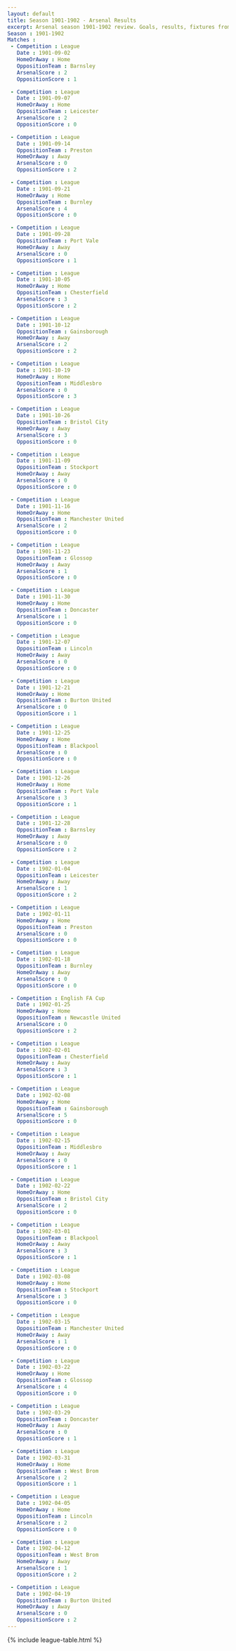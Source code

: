 ```yaml
---
layout: default
title: Season 1901-1902 - Arsenal Results 
excerpt: Arsenal season 1901-1902 review. Goals, results, fixtures from the 1901-1902 season on History of Arsenal Football Club
Season : 1901-1902
Matches :
 - Competition : League
   Date : 1901-09-02
   HomeOrAway : Home
   OppositionTeam : Barnsley
   ArsenalScore : 2
   OppositionScore : 1

 - Competition : League
   Date : 1901-09-07
   HomeOrAway : Home
   OppositionTeam : Leicester
   ArsenalScore : 2
   OppositionScore : 0

 - Competition : League
   Date : 1901-09-14
   OppositionTeam : Preston
   HomeOrAway : Away
   ArsenalScore : 0
   OppositionScore : 2

 - Competition : League
   Date : 1901-09-21
   HomeOrAway : Home
   OppositionTeam : Burnley
   ArsenalScore : 4
   OppositionScore : 0

 - Competition : League
   Date : 1901-09-28
   OppositionTeam : Port Vale
   HomeOrAway : Away
   ArsenalScore : 0
   OppositionScore : 1

 - Competition : League
   Date : 1901-10-05
   HomeOrAway : Home
   OppositionTeam : Chesterfield
   ArsenalScore : 3
   OppositionScore : 2

 - Competition : League
   Date : 1901-10-12
   OppositionTeam : Gainsborough
   HomeOrAway : Away
   ArsenalScore : 2
   OppositionScore : 2

 - Competition : League
   Date : 1901-10-19
   HomeOrAway : Home
   OppositionTeam : Middlesbro
   ArsenalScore : 0
   OppositionScore : 3

 - Competition : League
   Date : 1901-10-26
   OppositionTeam : Bristol City
   HomeOrAway : Away
   ArsenalScore : 3
   OppositionScore : 0

 - Competition : League
   Date : 1901-11-09
   OppositionTeam : Stockport
   HomeOrAway : Away
   ArsenalScore : 0
   OppositionScore : 0

 - Competition : League
   Date : 1901-11-16
   HomeOrAway : Home
   OppositionTeam : Manchester United
   ArsenalScore : 2
   OppositionScore : 0

 - Competition : League
   Date : 1901-11-23
   OppositionTeam : Glossop
   HomeOrAway : Away
   ArsenalScore : 1
   OppositionScore : 0

 - Competition : League
   Date : 1901-11-30
   HomeOrAway : Home
   OppositionTeam : Doncaster
   ArsenalScore : 1
   OppositionScore : 0

 - Competition : League
   Date : 1901-12-07
   OppositionTeam : Lincoln
   HomeOrAway : Away
   ArsenalScore : 0
   OppositionScore : 0

 - Competition : League
   Date : 1901-12-21
   HomeOrAway : Home
   OppositionTeam : Burton United
   ArsenalScore : 0
   OppositionScore : 1

 - Competition : League
   Date : 1901-12-25
   HomeOrAway : Home
   OppositionTeam : Blackpool
   ArsenalScore : 0
   OppositionScore : 0

 - Competition : League
   Date : 1901-12-26
   HomeOrAway : Home
   OppositionTeam : Port Vale
   ArsenalScore : 3
   OppositionScore : 1

 - Competition : League
   Date : 1901-12-28
   OppositionTeam : Barnsley
   HomeOrAway : Away
   ArsenalScore : 0
   OppositionScore : 2

 - Competition : League
   Date : 1902-01-04
   OppositionTeam : Leicester
   HomeOrAway : Away
   ArsenalScore : 1
   OppositionScore : 2

 - Competition : League
   Date : 1902-01-11
   HomeOrAway : Home
   OppositionTeam : Preston
   ArsenalScore : 0
   OppositionScore : 0

 - Competition : League
   Date : 1902-01-18
   OppositionTeam : Burnley
   HomeOrAway : Away
   ArsenalScore : 0
   OppositionScore : 0

 - Competition : English FA Cup
   Date : 1902-01-25
   HomeOrAway : Home
   OppositionTeam : Newcastle United
   ArsenalScore : 0
   OppositionScore : 2

 - Competition : League
   Date : 1902-02-01
   OppositionTeam : Chesterfield
   HomeOrAway : Away
   ArsenalScore : 3
   OppositionScore : 1

 - Competition : League
   Date : 1902-02-08
   HomeOrAway : Home
   OppositionTeam : Gainsborough
   ArsenalScore : 5
   OppositionScore : 0

 - Competition : League
   Date : 1902-02-15
   OppositionTeam : Middlesbro
   HomeOrAway : Away
   ArsenalScore : 0
   OppositionScore : 1

 - Competition : League
   Date : 1902-02-22
   HomeOrAway : Home
   OppositionTeam : Bristol City
   ArsenalScore : 2
   OppositionScore : 0

 - Competition : League
   Date : 1902-03-01
   OppositionTeam : Blackpool
   HomeOrAway : Away
   ArsenalScore : 3
   OppositionScore : 1

 - Competition : League
   Date : 1902-03-08
   HomeOrAway : Home
   OppositionTeam : Stockport
   ArsenalScore : 3
   OppositionScore : 0

 - Competition : League
   Date : 1902-03-15
   OppositionTeam : Manchester United
   HomeOrAway : Away
   ArsenalScore : 1
   OppositionScore : 0

 - Competition : League
   Date : 1902-03-22
   HomeOrAway : Home
   OppositionTeam : Glossop
   ArsenalScore : 4
   OppositionScore : 0

 - Competition : League
   Date : 1902-03-29
   OppositionTeam : Doncaster
   HomeOrAway : Away
   ArsenalScore : 0
   OppositionScore : 1

 - Competition : League
   Date : 1902-03-31
   HomeOrAway : Home
   OppositionTeam : West Brom
   ArsenalScore : 2
   OppositionScore : 1

 - Competition : League
   Date : 1902-04-05
   HomeOrAway : Home
   OppositionTeam : Lincoln
   ArsenalScore : 2
   OppositionScore : 0

 - Competition : League
   Date : 1902-04-12
   OppositionTeam : West Brom
   HomeOrAway : Away
   ArsenalScore : 1
   OppositionScore : 2

 - Competition : League
   Date : 1902-04-19
   OppositionTeam : Burton United
   HomeOrAway : Away
   ArsenalScore : 0
   OppositionScore : 2
---
```



{% include league-table.html %}